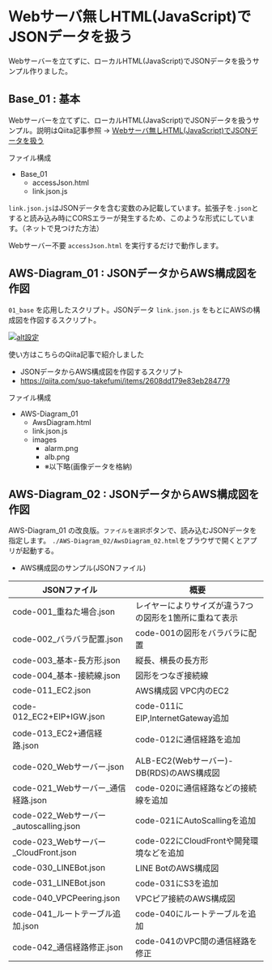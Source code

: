 # Ｗebサーバ無しHTML(JavaScript)でJSONデータを扱う

Webサーバーを立てずに、ローカルHTML(JavaScript)でJSONデータを扱うサンプル作りました。

## Base_01 : 基本

Webサーバーを立てずに、ローカルHTML(JavaScript)でJSONデータを扱うサンプル。説明はQiita記事参照 -> [Ｗebサーバ無しHTML(JavaScript)でJSONデータを扱う](https://qiita.com/suo-takefumi/items/be1cbc19f1d105c57bce)

ファイル構成

- Base_01
    - accessJson.html
    - link.json.js

`link.json.js`はJSONデータを含む変数のみ記載しています。拡張子を`.json`とすると読み込み時にCORSエラーが発生するため、このような形式にしています。（ネットで見つけた方法）

Webサーバー不要 `accessJson.html` を実行するだけで動作します。

## AWS-Diagram_01 : JSONデータからAWS構成図を作図

`01_base` を応用したスクリプト。JSONデータ `link.json.js` をもとにAWSの構成図を作図するスクリプト。

[![alt設定](http://img.youtube.com/vi/XDBchGyI0JE/0.jpg)](https://www.youtube.com/watch?v=XDBchGyI0JE)

使い方はこちらのQiita記事で紹介しました

- JSONデータからAWS構成図を作図するスクリプト
- https://qiita.com/suo-takefumi/items/2608dd179e83eb284779

ファイル構成

- AWS-Diagram_01
    - AwsDiagram.html
    - link.json.js
    - images
        - alarm.png
        - alb.png
        - ※以下略(画像データを格納)

## AWS-Diagram_02 : JSONデータからAWS構成図を作図

AWS-Diagram_01 の改良版。`ファイルを選択`ボタンで、読み込むJSONデータを指定します。
`./AWS-Diagram_02/AwsDiagram_02.html`をブラウザで開くとアプリが起動する。

- AWS構成図のサンプル(JSONファイル)

|JSONファイル|概要|
|---|---|
|code-001_重ねた場合.json|レイヤーによりサイズが違う7つの図形を1箇所に重ねて表示|
|code-002_バラバラ配置.json|code-001の図形をバラバラに配置|
|code-003_基本-長方形.json|縦長、横長の長方形|
|code-004_基本-接続線.json|図形をつなぎ接続線|
|code-011_EC2.json|AWS構成図 VPC内のEC2|
|code-012_EC2+EIP+IGW.json|code-011にEIP,InternetGateway追加|
|code-013_EC2+通信経路.json|code-012に通信経路を追加|
|code-020_Webサーバー.json|ALB-EC2(Webサーバー)-DB(RDS)のAWS構成図|
|code-021_Webサーバー_通信経路.json|code-020に通信経路などの接続線を追加|
|code-022_Webサーバー_autoscalling.json|code-021にAutoScallingを追加|
|code-023_Webサーバー_CloudFront.json|code-022にCloudFrontや開発環境などを追加|
|code-030_LINEBot.json|LINE BotのAWS構成図|
|code-031_LINEBot.json|code-031にS3を追加|
|code-040_VPCPeering.json|VPCピア接続のAWS構成図|
|code-041_ルートテーブル追加.json|code-040にルートテーブルを追加|
|code-042_通信経路修正.json|code-041のVPC間の通信経路を修正|


